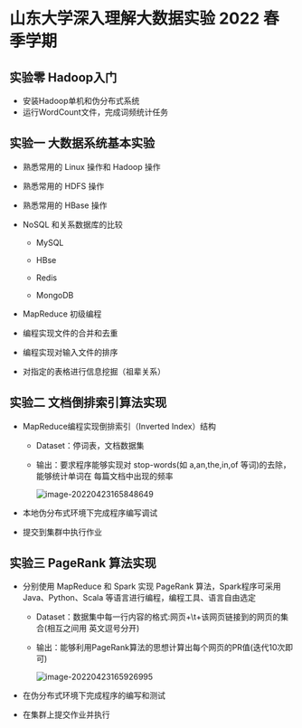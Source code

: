 # 山东大学深入理解大数据实验 2022 春季学期
## 实验零 Hadoop入门
* 安装Hadoop单机和伪分布式系统
* 运行WordCount文件，完成词频统计任务
## 实验一 大数据系统基本实验
* 熟悉常用的 Linux 操作和 Hadoop 操作

* 熟悉常用的 HDFS 操作

* 熟悉常用的 HBase 操作

* NoSQL 和关系数据库的比较

  - MySQL

  - HBse

  - Redis

  - MongoDB

* MapReduce 初级编程

* 编程实现文件的合并和去重

* 编程实现对输入文件的排序

* 对指定的表格进行信息挖掘（祖辈关系）
## 实验二 文档倒排索引算法实现

* MapReduce编程实现倒排索引（Inverted Index）结构

  * Dataset：停词表，文档数据集

  * 输出：要求程序能够实现对 stop-words(如 a,an,the,in,of 等词)的去除，能够统计单词在 每篇文档中出现的频率

    ![image-20220423165848649](https://cdn.jsdelivr.net/gh/cliche9/PicBeds/images/2022-04-23%2016-58-50%20image-20220423165848649.png)

* 本地伪分布式环境下完成程序编写调试

* 提交到集群中执行作业

## 实验三 PageRank 算法实现

* 分别使用 MapReduce 和 Spark 实现 PageRank 算法，Spark程序可采用 Java、Python、Scala 等语言进行编程，编程工具、语言自由选定

  * Dataset：数据集中每一行内容的格式:网页+\t+该网页链接到的网页的集合(相互之间用 英文逗号分开)

  * 输出：能够利用PageRank算法的思想计算出每个网页的PR值(迭代10次即可)

    ![image-20220423165926995](https://cdn.jsdelivr.net/gh/cliche9/PicBeds/images/2022-04-23%2016-59-27%20image-20220423165926995.png)

* 在伪分布式环境下完成程序的编写和测试

* 在集群上提交作业并执行
